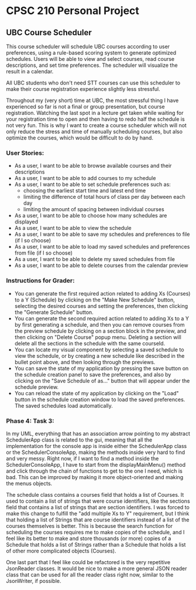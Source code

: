 # CPSC 210 Personal Project

## UBC Course Scheduler

This course scheduler will schedule UBC courses according to user preferences, 
using a rule-based scoring system to generate optimized schedules. Users will be 
able to view and select courses, read course descriptions, and set time 
preferences. The scheduler will visualize the result in a calendar.

All UBC students who don't need STT courses can use this scheduler to make their
course registration experience slightly less stressful.

Throughout my (very short) time at UBC, the most stressful
thing I have experienced so far is not a final or group presentation, but 
course registration. Watching the last spot in a lecture get taken while
waiting for your registration time to open and then having to redo half the schedule 
is not very fun. This is why I want to create a course scheduler which will not 
only reduce the stress and time of manually scheduling courses, but also 
optimize the courses, which would be difficult to do by hand.


### User Stories:

- As a user, I want to be able to browse available courses and their descriptions
- As a user, I want to be able to add courses to my schedule
- As a user, I want to be able to set schedule preferences such as:
    - choosing the earliest start time and latest end time
    - limiting the difference of total hours of class per day between each day
    - limiting the amount of spacing between individual courses
- As a user, I want to be able to choose how many schedules are displayed
- As a user, I want to be able to view the schedule 
- As a user, I want to be able to save my schedules and preferences to file (if I so choose)
- As a user, I want to be able to load my saved schedules and preferences from file (if I so choose)
- As a user, I want to be able to delete my saved schedules from file
- As a user, I want to be able to delete courses from the calendar preview


### Instructions for Grader:

- You can generate the first required action related to adding Xs (Courses) to a Y (Schedule) by clicking on the "Make New Schedule" button,
selecting the desired courses and setting the preferences, then clicking the "Generate Schedule" button.
- You can generate the second required action related to adding Xs to a Y by first generating a schedule, and then 
you can remove courses from the preview schedule by clicking on a section block in the preview, and then clicking on
"Delete Course" popup menu. Deleting a section will delete all the sections in the schedule with the same courseId.
- You can locate my visual component by selecting a saved schedule to view the schedule, or by creating a new schedule
like described in the bullet point above, and then looking through the previews.
- You can save the state of my application by pressing the save button on the schedule creation panel to save the 
preferences, and also by clicking on the "Save Schedule <number> of <number> as..." button that will appear
under the schedule preview.
- You can reload the state of my application by clicking on the "Load" button in the schedule creation window to load
the saved preferences. The saved schedules load automatically.


### Phase 4: Task 3: 
In my UML, everything that has an association arrow pointing to my abstract SchedulerApp class is related to the gui, 
meaning that all the implementation for the console app is inside either the SchedulerApp class or the 
SchedulerConsoleApp, making the methods inside very hard to find and very messy. Right now, if I want to find a method 
inside the SchedulerConsoleApp, I have to start from the displayMainMenu() method and click through the chain of 
functions to get to the one I need, which is bad. This can be improved by making it more object-oriented and making
the menus objects.

The schedule class contains a courses field that holds a list of Courses. It used to contain a list of strings that 
were course identifiers, like the sections field that contains a list of strings that are section identifiers. I was 
forced to make this change to fulfill the "add multiple Xs to Y" requirement, but I think that holding a list of
Strings that are course identifiers instead of a list of the courses themselves is better. This is because the search 
function for scheduling the courses requires me to make copies of the schedule, and I feel like its better to make and
store thousands (or more) copies of a Schedule that holds a list of Strings rather than a Schedule that holds a list of
other more complicated objects (Courses).

One last part that I feel like could be refactored is the very repetitive JsonReader classes. It would be nice to make
a more general JSON reader class that can be used for all the reader class right now, similar to the JsonWriter, if
possible.










